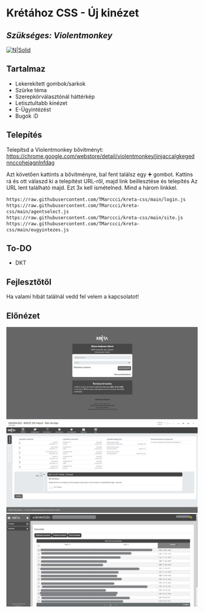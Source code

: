 # Krétához CSS - Új kinézet

## _Szükséges: Violentmonkey_

[![N|Solid](https://violentmonkey.github.io/static/vm-6437e4e5a400c6eff1c23ead4d549b0a.png)](https://chrome.google.com/webstore/detail/violentmonkey/jinjaccalgkegednnccohejagnlnfdag)

## Tartalmaz

- Lekerekített gombok/sarkok
- Szürke téma
- Szerepkörválasztónál háttérkép
- Letisztultabb kinézet
- E-Ügyintézést 
- Bugok :D


## Telepítés

Telepítsd a Violentmonkey bővítményt: https://chrome.google.com/webstore/detail/violentmonkey/jinjaccalgkegednnccohejagnlnfdag

Azt követően kattints a bővítményre, bal fent találsz egy ➕ gombot. 
Kattins rá és ott válaszd ki a telepítést URL-ről, majd link beillesztése és telepítés
Az URL lent található majd. Ezt 3x kell ismételned. Mind a három linkkel.

```
https://raw.githubusercontent.com/TMarccci/kreta-css/main/login.js
https://raw.githubusercontent.com/TMarccci/kreta-css/main/agentselect.js
https://raw.githubusercontent.com/TMarccci/kreta-css/main/site.js
https://raw.githubusercontent.com/TMarccci/kreta-css/main/eugyintezes.js
```

## To-DO

- DKT

## Fejlesztőtől

Ha valami hibát találnál vedd fel velem a kapcsolatot!

## Előnézet

![Login](https://raw.githubusercontent.com/TMarccci/kreta-css/main/Preview/Login.png "Login")
![Főoldal](https://raw.githubusercontent.com/TMarccci/kreta-css/main/Preview/Home.png "Főoldal")
![E-Ügyintézés](https://raw.githubusercontent.com/TMarccci/kreta-css/main/Preview/E-Discuss.png "E-Ügyintézés")
